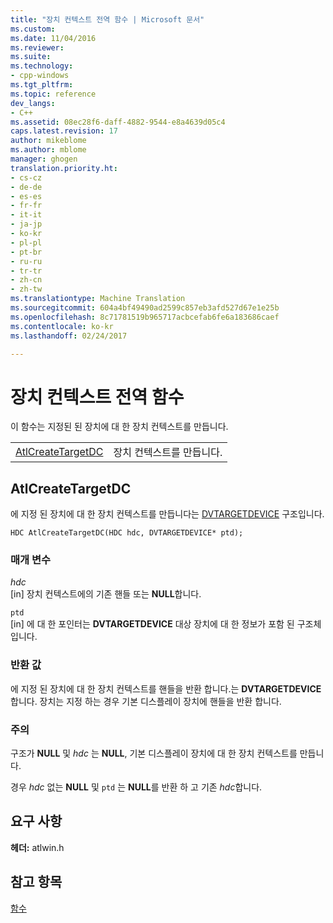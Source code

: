 ```yaml
---
title: "장치 컨텍스트 전역 함수 | Microsoft 문서"
ms.custom: 
ms.date: 11/04/2016
ms.reviewer: 
ms.suite: 
ms.technology:
- cpp-windows
ms.tgt_pltfrm: 
ms.topic: reference
dev_langs:
- C++
ms.assetid: 08ec28f6-daff-4882-9544-e8a4639d05c4
caps.latest.revision: 17
author: mikeblome
ms.author: mblome
manager: ghogen
translation.priority.ht:
- cs-cz
- de-de
- es-es
- fr-fr
- it-it
- ja-jp
- ko-kr
- pl-pl
- pt-br
- ru-ru
- tr-tr
- zh-cn
- zh-tw
ms.translationtype: Machine Translation
ms.sourcegitcommit: 604a4bf49490ad2599c857eb3afd527d67e1e25b
ms.openlocfilehash: 8c71781519b965717acbcefab6fe6a183686caef
ms.contentlocale: ko-kr
ms.lasthandoff: 02/24/2017

---
```

# <a name="device-context-global-functions"></a>장치 컨텍스트 전역 함수
이 함수는 지정된 된 장치에 대 한 장치 컨텍스트를 만듭니다.  
  
|||  
|-|-|  
|[AtlCreateTargetDC](#atlcreatetargetdc)|장치 컨텍스트를 만듭니다.|  
  
##  <a name="atlcreatetargetdc"></a>AtlCreateTargetDC  
 에 지정 된 장치에 대 한 장치 컨텍스트를 만듭니다는 [DVTARGETDEVICE](http://msdn.microsoft.com/library/windows/desktop/ms686613) 구조입니다.  
  
```
HDC AtlCreateTargetDC(HDC hdc, DVTARGETDEVICE* ptd);
```  
  
### <a name="parameters"></a>매개 변수  
 *hdc*  
 [in] 장치 컨텍스트에의 기존 핸들 또는 **NULL**합니다.  
  
 `ptd`  
 [in] 에 대 한 포인터는 **DVTARGETDEVICE** 대상 장치에 대 한 정보가 포함 된 구조체입니다.  
  
### <a name="return-value"></a>반환 값  
 에 지정 된 장치에 대 한 장치 컨텍스트를 핸들을 반환 합니다.는 **DVTARGETDEVICE**합니다. 장치는 지정 하는 경우 기본 디스플레이 장치에 핸들을 반환 합니다.  
  
### <a name="remarks"></a>주의  
 구조가 **NULL** 및 *hdc* 는 **NULL**, 기본 디스플레이 장치에 대 한 장치 컨텍스트를 만듭니다.  
  
 경우 *hdc* 없는 **NULL** 및 `ptd` 는 **NULL**를 반환 하 고 기존 *hdc*합니다.  

## <a name="requirements"></a>요구 사항  
 **헤더:** atlwin.h  
   
## <a name="see-also"></a>참고 항목  
 [함수](../../atl/reference/atl-functions.md)

